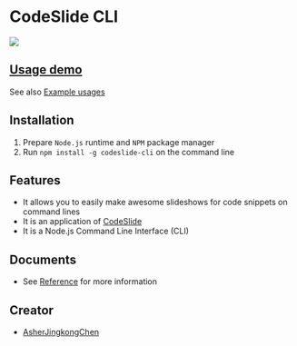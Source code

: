 # CodeSlide CLI
[![](https://img.shields.io/npm/v/codeslide-cli?color=%230647D4&label=npm&style=flat-square)](https://www.npmjs.com/package/codeslide-cli?activeTab=readme)

## [Usage demo](https://raw.githubusercontent.com/AsherJingkongChen/codeslide/main/app/cli/docs/assets/cli-usage.mp4)

See also [Example usages](https://github.com/AsherJingkongChen/codeslide/tree/main/app/cli/examples)

## Installation
1. Prepare `Node.js` runtime and `NPM` package manager
2. Run `npm install -g codeslide-cli` on the command line

## Features
- It allows you to easily make awesome slideshows for code snippets on command lines
- It is an application of [CodeSlide](https://github.com/AsherJingkongChen/codeslide)
- It is a Node.js Command Line Interface (CLI)

## Documents
- See [Reference](https://github.com/AsherJingkongChen/codeslide/blob/main/app/cli/docs/REFERENCE.md) for more information

## Creator
- [AsherJingkongChen](https://github.com/AsherJingkongChen)
